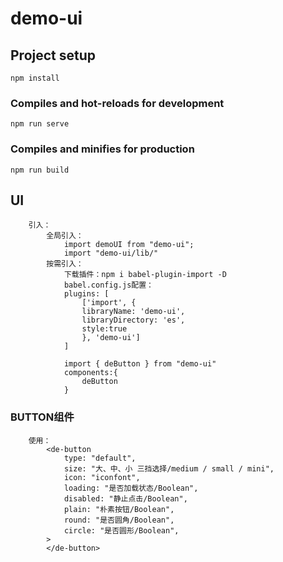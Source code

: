 # demo-ui

## Project setup
```
npm install
```

### Compiles and hot-reloads for development
```
npm run serve
```

### Compiles and minifies for production
```
npm run build
```

<!-- ### Lints and fixes files
```
npm run lint
``` -->
## UI
```
    引入：
        全局引入：
            import demoUI from "demo-ui";
            import "demo-ui/lib/"
        按需引入：
            下载插件：npm i babel-plugin-import -D
            babel.config.js配置：
            plugins: [
                ['import', {
                libraryName: 'demo-ui',
                libraryDirectory: 'es',
                style:true
                }, 'demo-ui']
            ]
            
            import { deButton } from "demo-ui"
            components:{
                deButton
            }
```
### BUTTON组件
```
    使用：    
        <de-button
            type: "default",
            size: "大、中、小 三挡选择/medium / small / mini",
            icon: "iconfont",
            loading: "是否加载状态/Boolean",
            disabled: "静止点击/Boolean",
            plain: "朴素按钮/Boolean",
            round: "是否圆角/Boolean",
            circle: "是否圆形/Boolean",
        >
        </de-button>
```      
    
    
    
    
    
    
    
